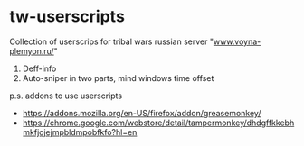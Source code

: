 # tw-userscripts
Collection of userscrips for tribal wars russian server "www.voyna-plemyon.ru/"

1. Deff-info
2. Auto-sniper in two parts, mind windows time offset

p.s. addons to use userscripts
* https://addons.mozilla.org/en-US/firefox/addon/greasemonkey/
* https://chrome.google.com/webstore/detail/tampermonkey/dhdgffkkebhmkfjojejmpbldmpobfkfo?hl=en
